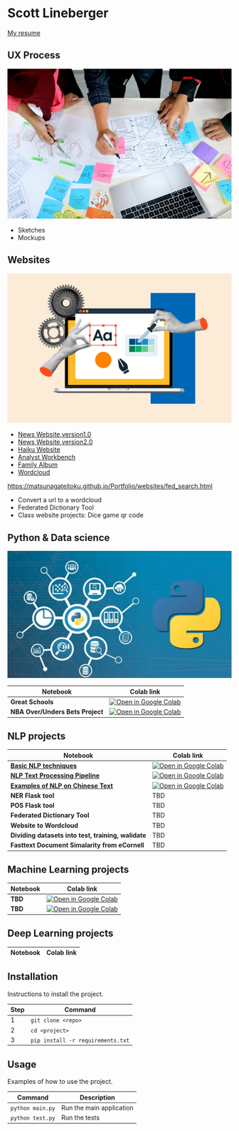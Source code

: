 # Scott Lineberger
[My resume](https://github.com/matsunagateitoku/Portfolio/blob/main/websites/Future%20Resume%20.pdf)

## UX Process
![## UX Process](./images/ux-indonesia-qC2n6RQU4Vw-unsplash.jpg)
- Sketches
- Mockups
  
## Websites
![## UX Process](./images/free-website-builder.webp)

- [News Website,version1.0](https://matsunagateitoku.github.io/news/)
- [News Website,version2.0](https://matsunagateitoku.github.io/STDP_News/)
- [Haiku Website](https://matsunagateitoku.github.io/Haiku-Website/)
- [Analyst Workbench](https://matsunagateitoku.github.io/Portfolio/websites/awb/awb.html)
- [Family Album](https://matsunagateitoku.github.io/family/)
- [Wordcloud](https://matsunagateitoku.github.io/news/wordcloud.html?)


https://matsunagateitoku.github.io/Portfolio/websites/fed_search.html
- Convert a url to a wordcloud
- Federated Dictionary Tool
- Class website projects:
  Dice game
  qr code

## Python & Data science 
![## UX Process](./images/small.jpg)
  
| Notebook          | Colab link                                  |
|-------------------|----------------------------------------------|
| **Great Schools**                              |  [![Open in Google Colab](https://colab.research.google.com/assets/colab-badge.svg)](https://colab.research.google.com/github/matsunagateitoku/Portfolio/blob/main/notebooks/VISTA%20Vision.ipynb)                     |
| **NBA Over/Unders Bets Project**     | [![Open in Google Colab](https://colab.research.google.com/assets/colab-badge.svg)](https://colab.research.google.com/github/matsunagateitoku/Portfolio/blob/main/notebooks/Text%20preprocessing%20pipeline%20%281%29.ipynb)                      |



## NLP projects

| Notebook          | Colab link                                  |
|-------------------|----------------------------------------------|
| **[Basic NLP techniques](https://github.com/matsunagateitoku/Portfolio/blob/main/notebooks/VISTA%20Vision.ipynb)**     |  [![Open in Google Colab](https://colab.research.google.com/assets/colab-badge.svg)](https://colab.research.google.com/github/matsunagateitoku/Portfolio/blob/main/notebooks/VISTA%20Vision.ipynb)                     |
| **[NLP Text Processing Pipeline](https://nbviewer.org/github/matsunagateitoku/Portfolio/blob/main/Text%20preprocessing%20pipeline%20%281%29.ipynb)**     | [![Open in Google Colab](https://colab.research.google.com/assets/colab-badge.svg)](https://colab.research.google.com/github/matsunagateitoku/Portfolio/blob/main/notebooks/Text%20preprocessing%20pipeline%20%281%29.ipynb)                      |
| **[Examples of NLP on Chinese Text](https://github.com/matsunagateitoku/Portfolio/blob/main/notebooks/Chinese%20Vista%20Vision%20for%20export.ipynb)**     | [![Open in Google Colab](https://colab.research.google.com/assets/colab-badge.svg)](https://colab.research.google.com/github/matsunagateitoku/Portfolio/blob/main/notebooks/Chinese%20Vista%20Vision%20for%20export.ipynb)                        |
| **NER Flask tool**     | TBD 
| **POS Flask tool**     | TBD 
| **Federated Dictionary Tool**     | TBD                 |
| **Website to Wordcloud**     | TBD                 |
| **Dividing datasets into test, training, walidate**     | TBD                     |
| **Fasttext Document Simalarity from eCornell**     | TBD                    |



    
## Machine Learning projects
| Notebook          | Colab link                                  |
|-------------------|----------------------------------------------|
| **TBD**                              |  [![Open in Google Colab](https://colab.research.google.com/assets/colab-badge.svg)](https://colab.research.google.com/github/matsunagateitoku/Portfolio/blob/main/notebooks/VISTA%20Vision.ipynb)                     |
| **TBD**     | [![Open in Google Colab](https://colab.research.google.com/assets/colab-badge.svg)](https://colab.research.google.com/github/matsunagateitoku/Portfolio/blob/main/notebooks/Text%20preprocessing%20pipeline%20%281%29.ipynb)                      |


## Deep Learning  projects
| Notebook          | Colab link                                  |
|-------------------|----------------------------------------------|




## Installation

Instructions to install the project.

| Step | Command             |
|------|---------------------|
| 1    | `git clone <repo>`   |
| 2    | `cd <project>`      |
| 3    | `pip install -r requirements.txt` |

## Usage

Examples of how to use the project.

| Command             | Description                      |
|---------------------|----------------------------------|
| `python main.py`    | Run the main application         |
| `python test.py`    | Run the tests                    |

